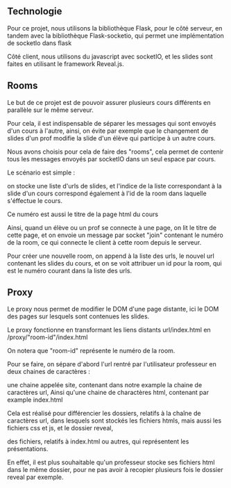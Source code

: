 ## Technologie

Pour ce projet, nous utilisons la bibliothèque Flask, pour le côté serveur, en tandem avec la bibliothèque Flask-socketio, qui permet une implémentation de socketIo dans flask

Côté client, nous utilisons du javascript avec socketIO, et les slides sont faites en utilisant le framework Reveal.js.

## Rooms

Le but de ce projet est de pouvoir assurer plusieurs cours différents en parallèle sur le même serveur.

Pour cela, il est indispensable de séparer les messages qui sont envoyés d'un cours à l'autre, ainsi, on évite par exemple que le changement de slides d'un prof modifie la slide d'un élève qui participe à un autre cours.


Nous avons choisis pour cela de faire des "rooms", cela permet de contenir tous les messages envoyés par socketIO dans un seul espace par cours.

Le scénario est simple : 

on stocke une liste d'urls de slides, et l'indice de la liste correspondant à la slide d'un cours correspond également à l'id de la room dans laquelle s'éffectue le cours.

Ce numéro est aussi le titre de la page html du cours


Ainsi, quand un élève ou un prof se connecte à une page, on lit le titre de cette page, et on envoie un message par socket "join" contenant le numéro de la room, ce qui connecte le client à cette room depuis le serveur.

Pour créer une nouvelle room, on append à la liste des urls, le nouvel url contenant les slides du cours, et on se voit attribuer un id pour la room, qui est le numéro courant dans la liste des urls.

## Proxy

Le proxy nous permet de modifier le DOM d'une page distante, ici le DOM des pages sur lesquels sont contenues les slides.

Le proxy fonctionne en transformant les liens distants url/index.html en /proxy/"room-id"/index.html

On notera que "room-id" représente le numéro de la room.

Pour se faire, on sépare d'abord l'url rentré par l'utilisateur professeur en deux chaines de caractères : 

une chaine appelée site, contenant dans notre example la chaine de caractères url, Ainsi qu'une chaine de charactères html, contenant par example index.html


Cela est réalisé pour différencier les dossiers, relatifs à la chaîne de caractères url, dans lesquels sont stockés les fichiers htmls, mais aussi les fichiers css et js, et le dossier reveal,

des fichiers, relatifs à index.html ou autres, qui représentent les présentations.

En effet, il est plus souhaitable qu'un professeur stocke ses fichiers html dans le même dossier, pour ne pas avoir à recopier plusieurs fois le dossier reveal par exemple.

